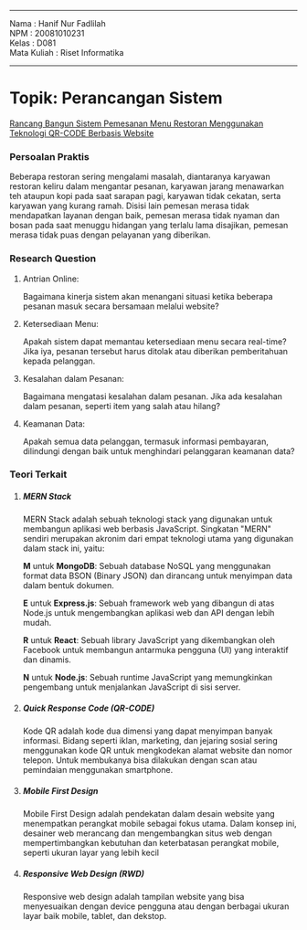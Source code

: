 
<hr>

Nama : Hanif Nur Fadlilah <br>
NPM : 20081010231 <br>
Kelas : D081 <br>
Mata Kuliah : Riset Informatika
<hr>

<h1>Topik: Perancangan Sistem</h1>

<ins>Rancang Bangun Sistem Pemesanan Menu Restoran Menggunakan Teknologi QR-CODE Berbasis Website</ins>

<h3>Persoalan Praktis</h3>
<p>Beberapa restoran sering mengalami masalah,
diantaranya karyawan restoran keliru dalam mengantar pesanan, karyawan
jarang menawarkan teh ataupun kopi pada saat sarapan pagi, karyawan tidak
cekatan, serta karyawan yang kurang ramah. Disisi lain pemesan merasa tidak
mendapatkan layanan dengan baik, pemesan merasa tidak nyaman dan bosan pada 
saat menuggu hidangan yang terlalu lama disajikan, pemesan merasa tidak puas
dengan pelayanan yang diberikan.</p>

<h3>Research Question</h3>
<ol>
    <li>
        <p>Antrian Online:</p>
        <span>Bagaimana kinerja sistem akan menangani situasi ketika beberapa pesanan masuk secara bersamaan melalui website?</span>
    </li>
    <li>
        <p>Ketersediaan Menu:</p>
        <span>Apakah sistem dapat memantau ketersediaan menu secara real-time? Jika iya, pesanan tersebut harus ditolak atau diberikan pemberitahuan kepada pelanggan.</span>
    </li>
    <li>
        <p>Kesalahan dalam Pesanan:</p>
        <span>Bagaimana mengatasi kesalahan dalam pesanan. Jika ada kesalahan dalam pesanan, seperti item yang salah atau hilang?</span>
    </li>
    <li>
        <p>Keamanan Data:</p>
        <span>Apakah semua data pelanggan, termasuk informasi pembayaran, dilindungi dengan baik untuk menghindari pelanggaran keamanan data?</span>
    </li>
</ol>

<h3>Teori Terkait</h3>

<ol>
    <li>
        <h5>MERN Stack</h5>
        <span>MERN Stack adalah sebuah teknologi stack yang digunakan untuk membangun aplikasi web berbasis JavaScript. Singkatan "MERN" sendiri merupakan akronim dari empat teknologi utama yang digunakan dalam stack ini, yaitu:</span>
        <p><strong>M</strong> untuk <strong>MongoDB</strong>: Sebuah database NoSQL yang menggunakan format data BSON (Binary JSON) dan dirancang untuk menyimpan data dalam bentuk dokumen. </p>
        <p><strong>E</strong> untuk <strong>Express.js</strong>: Sebuah framework web yang dibangun di atas Node.js untuk mengembangkan aplikasi web dan API dengan lebih mudah.</p>
        <p><strong>R</strong> untuk <strong>React</strong>: Sebuah library JavaScript yang dikembangkan oleh Facebook untuk membangun antarmuka pengguna (UI) yang interaktif dan dinamis.</p>
        <p><strong>N</strong> untuk <strong>Node.js</strong>: Sebuah runtime JavaScript yang memungkinkan pengembang untuk menjalankan JavaScript di sisi server.</p>
    </li>
    <li>
        <h5>Quick Response Code (QR-CODE)</h5>
        <span>Kode QR adalah kode dua dimensi yang dapat menyimpan banyak informasi. Bidang seperti iklan, marketing, dan jejaring sosial sering menggunakan kode QR untuk mengkodekan alamat website dan nomor telepon. Untuk membukanya bisa dilakukan dengan scan  atau pemindaian menggunakan smartphone.</span>
    </li>
     <li>
        <h5>Mobile First Design</h5>
        <span>Mobile First Design adalah pendekatan dalam desain website yang menempatkan perangkat mobile sebagai fokus utama. Dalam konsep ini, desainer web merancang dan mengembangkan situs web dengan mempertimbangkan kebutuhan dan keterbatasan perangkat mobile, seperti ukuran layar yang lebih kecil</span>
    </li>
    <li>
        <h5>Responsive Web Design (RWD)</h5>
        <span>Responsive web design adalah tampilan website yang bisa menyesuaikan dengan device pengguna atau dengan berbagai ukuran layar baik mobile, tablet, dan dekstop.</span>
    </li>

</ol>

